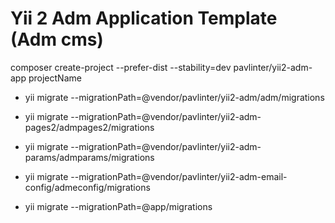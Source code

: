 Yii 2 Adm Application Template (Adm cms)
===================================================

composer create-project --prefer-dist --stability=dev pavlinter/yii2-adm-app projectName

 - yii migrate --migrationPath=@vendor/pavlinter/yii2-adm/adm/migrations
 - yii migrate --migrationPath=@vendor/pavlinter/yii2-adm-pages2/admpages2/migrations
 - yii migrate --migrationPath=@vendor/pavlinter/yii2-adm-params/admparams/migrations
 - yii migrate --migrationPath=@vendor/pavlinter/yii2-adm-email-config/admeconfig/migrations
 
 - yii migrate --migrationPath=@app/migrations